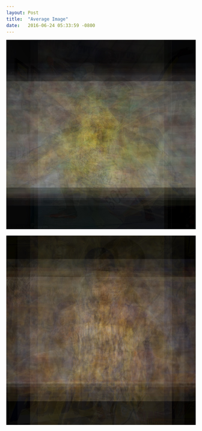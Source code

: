 ```yaml
---
layout: Post
title:  "Average Image"
date:   2016-06-24 05:33:59 -0800
---
```


![altText](/assets/average_image/20170806_Usain-Bolt.jpg)

![altText](/assets/average_image/20170701_Paul-George.jpg)

